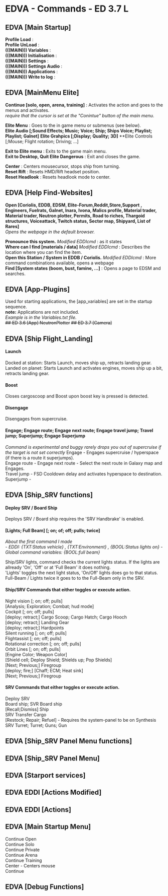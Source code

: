 # EDVA - Commands - ED 3.7 L
## EDVA [Main Startup]
**Profile Load** :  
**Profile UnLoad** :  
**(((MAIN))) Variables** :  
**(((MAIN))) Initialisation** :  
**(((MAIN))) Settings** :  
**(((MAIN))) Settings Audio** :  
**(((MAIN))) Applications** :  
**(((MAIN))) Write to log** :  

## EDVA [MainMenu Elite]
**Continue [solo, open, arena, training]** : Activates the action and goes to the menus and activates.  
*require that the cursor is set at the "Conintue" button of the main menu.*  

**Elite Menu** : Goes to the in game menu or submenus (see below).  
**Elite Audio [;Sound Effects; Music; Voice; Ship; Ships Voice; Playlist; Playlist; Galnet]**
**Elite Grahpics [;Display; Quality; 3D]**
**Elite Controls [;Mouse; Flight rotation; Driving; ...]

**Exit to Elite menu** : Exits to the game main menu.  
**Exit to Desktop, Quit Elite Dangerous** : Exit and closes the game.  

**Center** : Centers mousecursor, stops ship from turning.  
**Reset Rift** : Resets HMD/Rift headset position.  
**Reset Headlook** : Resets headlook mode to center.  

## EDVA [Help Find-Websites]
**Open [Coriolis, EDDB, EDSM, Elite-Forum,Reddit,Store,Support , Engineers, Fuelrats, Galnet, Inara, Ivona, Malics profile, Material trader, Material trader, Neutron plotter, Permits, Road to riches, Thargoid structures, Voiceattack, Twitch status, Sector map, Shipyard, List of Rares]**  
*Opens the webpage in the default browser.*  
  
**Pronounce this system.** *Modified EDDIcmd* : as it states  
**Where can I find [materials / data]** *Modified EDDIcmd* : Describes the location where you can find the item.  
**Open this Station / System in EDDB / Coriolis.** *Modified EDDIcmd* : More command combinations available, opens a webpage  
**Find [System states (boom, bust, famine, ...]** : Opens a page to EDSM and searches.  

## EDVA [App-Plugins]
Used for starting applications, the [app_variables] are set in the startup sequence.  
**note:** Applications are not included.  
*Example is in the Variables.txt file.*  
~~## ED 3.6 [App] NeutronPlotter~~
~~## ED 3.7 [Camera]~~

## EDVA [Ship Flight_Landing]
#### Launch
Docked at station: Starts Launch, moves ship up, retracts landing gear.  
Landed on planet: Starts Launch and activates engines, moves ship up a bit, retracts landing gear.

#### Boost
Closes cargoscoop and Boost upon boost key is pressed is detected.
#### Disengage
Disengages from supercruise.

#### Engage; Engage route; Engage next route; Engage travel jump; Travel jump; Superjump; Engage Superjump
*Command is experimental and buggy*
*rarely drops you out of supercruise if the target is not set correctly*
Engage - Engages supercruise / hyperspace (if there is a route it superjumps).  
Engage route - 
Engage next route - Select the next route in Galaxy map and Engages.  
Travel jump - FSD Cooldown delay and activates hyperspace to destination.  
Superjump - 



## EDVA [Ship_SRV functions]

#### Deploy SRV / Board Ship
Deploys SRV / Board ship requires the 'SRV Handbrake' is enabled.

#### [Lights; Full Beam] [; on; of; off; pulls; twice]
*About the first command I made*  
*- EDDI: {TXT:Status vehicle} , {TXT:Environment} , {BOOL:Status lights on} - Global command variables: {BOOL:full beam}*  
  
Ship/SRV lights, command checks the current lights status. 
If the lights are allready 'On', 'Off' or at 'Full Beam' it does nothing.  
'Lights' toggles the next light status, 'On/Off' lights does go to that status.  
Full-Beam / Lights twice it goes to to the Full-Beam only in the SRV.  

#### Ship/SRV Commands that either toggles or execute action.
Night vision [; on; off; pulls]  
[Analysis; Exploration; Combat; hud mode]  
Cockpit [; on; off; pulls]  
[deploy; retract;] Cargo Scoop; Cargo Hatch; Cargo Hooch  
[deploy; retract;] Landing Gear  
[deploy; retract;] Hardpoints  
Silent running [; on; off; pulls]  
Flightassist [; on; off; pulls]  
Rotational correction [; on; off; pulls]  
Orbit Lines [; on; off; pulls]  
[Engine Color; Weapon Color]  
[Shield cell; Deploy Shield; Shields up; Pop Shields]  
[Next; Previous;] Firegroup  
[deploy; fire;] [Chaff; ECM; Heat sink]  
[Next; Previous;] Firegroup  

#### SRV Commands that either toggles or execute action.
Deploy SRV  
Board ship; SVR Board ship  
[Recall;Dismiss] Ship  
SRV Transfer Cargo  
[Restock; Repair; Refuel] - Requires the system-panel to be on Synthesis
SRV Turret; Turret; Guns; Gun

## EDVA [Ship_SRV Panel Menu functions]
## EDVA [Ship_SRV Panel Menu]
## EDVA [Starport services]
## EDVA EDDI [Actions Modified]
## EDVA EDDI [Actions]
## EDVA [Main Startup Menu]
Continue Open  
Continue Solo  
Continue Private  
Continue Arena  
Continue Training  
Center - Centers mouse  
Continue   
## EDVA [Debug Functions]